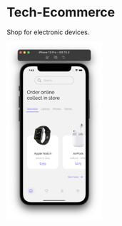 # Tech-Ecommerce
Shop for electronic devices.



 <img src="screenShots/HomeView.png" height="400" alt="Screenshot"/>
